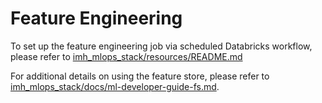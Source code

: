 # Feature Engineering
To set up the feature engineering job via scheduled Databricks workflow, please refer to [imh_mlops_stack/resources/README.md](../resources/README.md)

For additional details on using the feature store, please refer to [imh_mlops_stack/docs/ml-developer-guide-fs.md](../../docs/ml-developer-guide-fs.md).